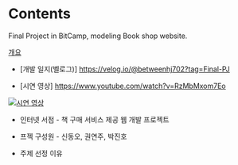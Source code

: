 # Contents
Final Project in BitCamp, modeling Book shop website.





[개요](#개요)

 - [개발 일지(벨로그)] https://velog.io/@betweenhj702?tag=Final-PJ

 - [시연 영상] https://www.youtube.com/watch?v=RzMbMxom7Eo

[![시연 영상](https://img.youtube.com/vi/RzMbMxom7Eo/0.jpg)](https://www.youtube.com/watch?v=RzMbMxom7Eo)
 
 - 인터넷 서점 - 책 구매 서비스 제공 웹 개발 프로젝트

 - 프젝 구성원 - 신동오, 권연주, 박진호

 - 주제 선정 이유
